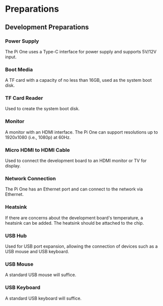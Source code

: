 # Preparations

## Development Preparations

### Power Supply

The Pi One uses a Type-C interface for power supply and supports 5V/12V input.

### Boot Media

A TF card with a capacity of no less than 16GB, used as the system boot disk.

### TF Card Reader

Used to create the system boot disk.

### Monitor

A monitor with an HDMI interface. The Pi One can support resolutions up to 1920x1080 (i.e., 1080p) at 60Hz.

### Micro HDMI to HDMI Cable

Used to connect the development board to an HDMI monitor or TV for display.

### Network Connection

The Pi One has an Ethernet port and can connect to the network via Ethernet.

### Heatsink

If there are concerns about the development board's temperature, a heatsink can be added. The heatsink should be attached to the chip.

### USB Hub

Used for USB port expansion, allowing the connection of devices such as a USB mouse and USB keyboard.

### USB Mouse

A standard USB mouse will suffice.

### USB Keyboard

A standard USB keyboard will suffice.
